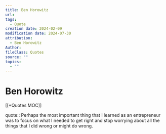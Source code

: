 ```yaml
---
title: Ben Horowitz
url: 
tags:
  - Quote
creation date: 2024-02-09
modification date: 2024-07-30
attribution:
  - Ben Horowitz
Author: 
fileClass: Quotes
source: ""
topics:
  - ""
---
```


# Ben Horowitz

[[+Quotes MOC]]

quote:: Perhaps the most important thing that I learned as an entrepreneur was to focus on what I needed to get right and stop worrying about all the things that I did wrong or might do wrong.
